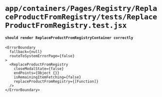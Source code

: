 # `app/containers/Pages/Registry/ReplaceProductFromRegistry/tests/ReplaceProductFromRegistry.test.jsx`

#### `should render ReplaceProductFromRegistryContainer correctly`

```
<ErrorBoundary
  fallback={null}
  routeToSystemErrorPage={false}
>
  <ReplaceProductFromRegistry
    closeModalState={false}
    endPoints={Object {}}
    isRemainingItemFetching={false}
    replaceProductFromRegistry={[Function]}
  />
</ErrorBoundary>
```

